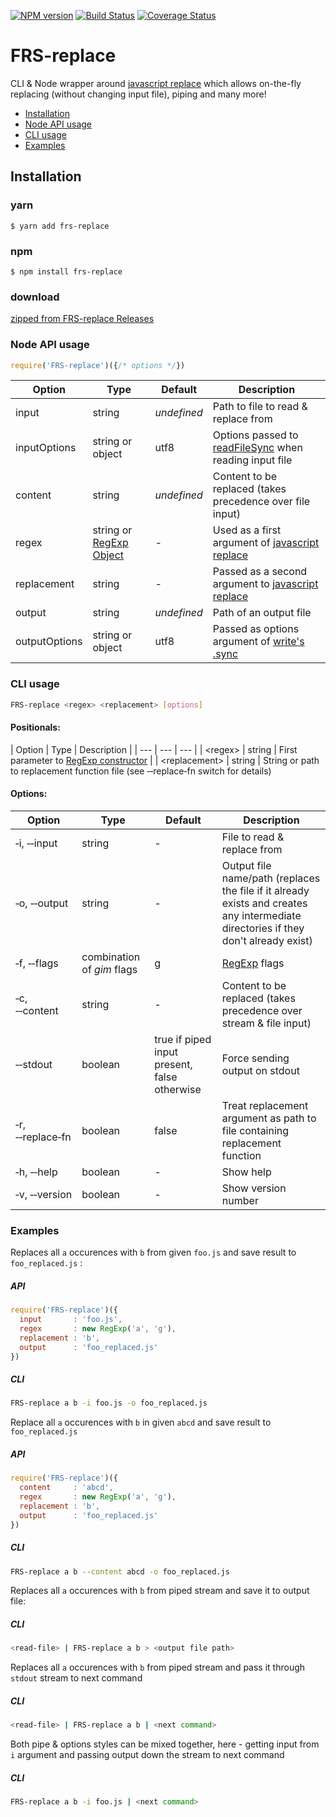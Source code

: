[![NPM version](https://img.shields.io/npm/v/frs-replace.svg?style=flat)](https://www.npmjs.com/package/frs-replace)
[![Build Status](https://travis-ci.org/FRSource/FRS-replace.svg?branch=master)](https://travis-ci.org/FRSource/FRS-replace)
[![Coverage Status](https://coveralls.io/repos/github/FRSource/FRS-replace/badge.svg?branch=master)](https://coveralls.io/github/FRSource/FRS-replace?branch=master)
# FRS-replace

CLI & Node wrapper around [javascript replace](https://developer.mozilla.org/en-US/docs/Web/JavaScript/Reference/Global_Objects/String/replace) which allows on-the-fly replacing (without changing input file), piping and many more!

* [Installation](#installation)
* [Node API usage](#node-api-usage)
* [CLI usage](#cli-usage)
* [Examples](#examples)

## Installation
### yarn
```
$ yarn add frs-replace
```

### npm
```
$ npm install frs-replace
```

### download
[zipped from FRS-replace Releases](https://github.com/FRSource/FRS-replace/releases)

### Node API usage

```javascript
require('FRS-replace')({/* options */})
```

| Option | Type | Default | Description |
  | --- | --- | --- | --- |
  | input | string | *undefined* | Path to file to read & replace from |
  | inputOptions | string or object | utf8 | Options passed to [readFileSync](https://nodejs.org/api/fs.html#fs_fs_readfilesync_path_options) when reading input file |
  | content    | string | *undefined* | Content to be replaced (takes precedence over file input) |
  | regex    | string or [RegExp Object](https://developer.mozilla.org/en-US/docs/Web/JavaScript/Reference/Global_Objects/RegExp#Syntax)| *-* | Used as a first argument of [javascript replace](https://developer.mozilla.org/en-US/docs/Web/JavaScript/Reference/Global_Objects/String/replace#Syntax) |
  | replacement  | string | *-* | Passed as a second argument to [javascript replace](https://developer.mozilla.org/en-US/docs/Web/JavaScript/Reference/Global_Objects/String/replace#Syntax) |
  | output | string | *undefined* | Path of an output file |
  | outputOptions  | string or object | utf8 | Passed as options argument of [write's .sync](https://www.npmjs.com/package/write#sync) |

### CLI usage

```bash
FRS-replace <regex> <replacement> [options]
```

#### Positionals:                             
  | Option | Type | Description |
    | --- | --- | --- |
    | \<regex\>       | string | First parameter to [RegExp constructor](https://developer.mozilla.org/en-US/docs/Web/JavaScript/Reference/Global_Objects/RegExp#Syntax) |
    | \<replacement\> | string | String or path to replacement function file (see &#8209;&#8209;replace&#8209;fn switch for details) 

#### Options:
  | Option | Type | Default | Description |
  | --- | --- | --- | --- |
  |&#8209;i, &#8209;&#8209;input       | string | *-* | File to read & replace from |
  | &#8209;o, &#8209;&#8209;output     | string | *-* | Output file name/path (replaces the file if it already exists and creates any intermediate directories if they don't already exist) |
  | &#8209;f, &#8209;&#8209;flags | combination of *gim* flags | g | [RegExp](https://developer.mozilla.org/en-US/docs/Web/JavaScript/Reference/Global_Objects/RegExp#Syntax) flags |
  | &#8209;c, &#8209;&#8209;content    | string | *-* | Content to be replaced (takes precedence over stream & file input) |
  | &#8209;&#8209;stdout  | boolean | true if piped input present, false otherwise | Force sending output on stdout |
  | &#8209;r, &#8209;&#8209;replace&#8209;fn | boolean | false | Treat replacement argument as path to file containing replacement function |
  | &#8209;h, &#8209;&#8209;help  | boolean | *-* | Show help |
  | &#8209;v, &#8209;&#8209;version  | boolean | *-* | Show version number |

### Examples

Replaces all `a` occurences with `b` from given `foo.js` and save result to `foo_replaced.js` :

##### API
```javascript
require('FRS-replace')({
  input       : 'foo.js',
  regex       : new RegExp('a', 'g'),
  replacement : 'b',
  output      : 'foo_replaced.js'
})
```

##### CLI
```bash
FRS-replace a b -i foo.js -o foo_replaced.js
```

Replace all `a` occurences with `b` in given `abcd` and save result to `foo_replaced.js`

##### API
```javascript
require('FRS-replace')({
  content     : 'abcd',
  regex       : new RegExp('a', 'g'),
  replacement : 'b',
  output      : 'foo_replaced.js'
})
```

##### CLI
```bash
FRS-replace a b --content abcd -o foo_replaced.js
```

Replaces all `a` occurences with `b` from piped stream and save it to output file:

##### CLI
```bash
<read-file> | FRS-replace a b > <output file path>
```
 
Replaces all `a` occurences with `b` from piped stream and pass it through `stdout` stream to next command

##### CLI
```bash
<read-file> | FRS-replace a b | <next command>
```

Both pipe & options styles can be mixed together, here - getting input from `i` argument and passing output down the stream to next command

##### CLI
```bash
FRS-replace a b -i foo.js | <next command>
```



